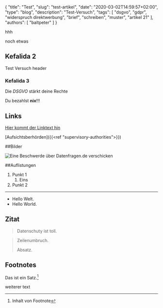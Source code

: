 {
    "title": "Test",
    "slug": "test-artikel",
    "date": "2020-03-02T14:59:57+02:00",
    "type": "blog",
    "description": "Test-Versuch",
    "tags": [ "dsgvo", "gdpr", "widerspruch direktwerbung", "brief", "schreiben", "muster", "artikel 21" ],
    "authors": [ "baltpeter" ]
}

hhh

noch etwas

## Kefalida 2

Test Versuch header

### Kefalida 3

Die *DSGVO* stärkt deine Rechte

Du bezahlst **nix**!!!

## Links

[Hier kommt der Linktext hin](https://github.com/datenanfragen/website)

[Aufsichtsberhörden]({{<ref "supervisory-authorities">}})

##Bilder

![Eine Beschwerde über Datenfragen.de verschicken](/img/blog/mahnung-senden.png)

##Auflistungen

1. Punkt 1
    1. Eins
2. Punkt 2

---


* Hello Welt.
* Hello World.

## Zitat

> Datenschuty ist toll.

> Zeilenumbruch.
>
> Absatz.

## Footnotes

Das ist ein Satz.[^franz]

[^franz]: Inhalt von Footnote

weiterer text

<!-- Hey @zner0l, reparier das mal. -->
